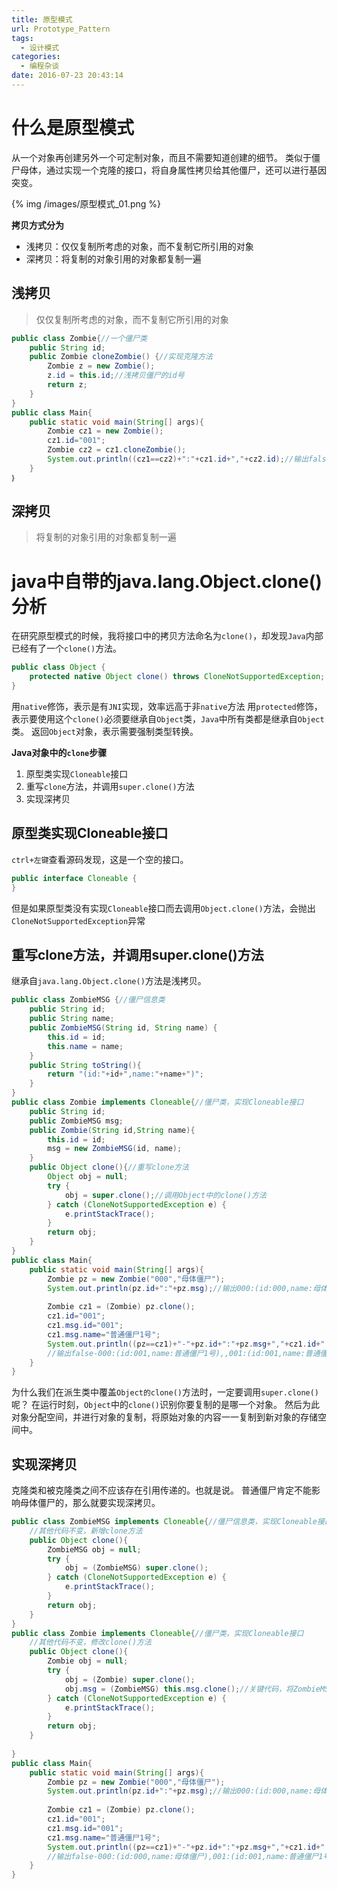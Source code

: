 ```yaml
---
title: 原型模式
url: Prototype_Pattern
tags:
  - 设计模式
categories:
  - 编程杂谈
date: 2016-07-23 20:43:14
---
```


# 什么是原型模式
从一个对象再创建另外一个可定制对象，而且不需要知道创建的细节。
类似于僵尸母体，通过实现一个克隆的接口，将自身属性拷贝给其他僵尸，还可以进行基因突变。
<!-- more -->

{% img /images/原型模式_01.png %}

**拷贝方式分为**
- 浅拷贝：仅仅复制所考虑的对象，而不复制它所引用的对象
- 深拷贝：将复制的对象引用的对象都复制一遍
 
## 浅拷贝
>仅仅复制所考虑的对象，而不复制它所引用的对象

```java
public class Zombie{//一个僵尸类
    public String id;
    public Zombie cloneZombie() {//实现克隆方法
        Zombie z = new Zombie();
        z.id = this.id;//浅拷贝僵尸的id号
        return z;
    }
} 
public class Main{
    public static void main(String[] args){
        Zombie cz1 = new Zombie();
        cz1.id="001";
        Zombie cz2 = cz1.cloneZombie();
        System.out.println((cz1==cz2)+":"+cz1.id+","+cz2.id);//输出false:001,001
    }
｝ 
```

## 深拷贝
>将复制的对象引用的对象都复制一遍


# java中自带的java.lang.Object.clone()分析
在研究原型模式的时候，我将接口中的拷贝方法命名为`clone()`，却发现`Java`内部已经有了一个`clone()`方法。
```java
public class Object {  
    protected native Object clone() throws CloneNotSupportedException;  
}
```
用`native`修饰，表示是有`JNI`实现，效率远高于非`native`方法
用`protected`修饰，表示要使用这个`clone()`必须要继承自`Object`类，`Java`中所有类都是继承自`Object`类。
返回`Object`对象，表示需要强制类型转换。

**Java对象中的`clone`步骤**
1. 原型类实现`Cloneable`接口
2. 重写`clone`方法，并调用`super.clone()`方法
3. 实现深拷贝


## 原型类实现Cloneable接口
`ctrl+左键`查看源码发现，这是一个空的接口。
```java
public interface Cloneable {
}  
```
但是如果原型类没有实现`Cloneable`接口而去调用`Object.clone()`方法，会抛出`CloneNotSupportedException`异常

## 重写clone方法，并调用super.clone()方法
继承自`java.lang.Object.clone()`方法是浅拷贝。
```java
public class ZombieMSG {//僵尸信息类
    public String id;
    public String name;
    public ZombieMSG(String id, String name) {
        this.id = id;
        this.name = name;
    }
    public String toString(){
        return "(id:"+id+",name:"+name+")";
    }
} 
public class Zombie implements Cloneable{//僵尸类，实现Cloneable接口
    public String id;
    public ZombieMSG msg;
    public Zombie(String id,String name){
        this.id = id;
        msg = new ZombieMSG(id, name);
    }
    public Object clone(){//重写clone方法
        Object obj = null;
        try {
            obj = super.clone();//调用Object中的clone()方法
        } catch (CloneNotSupportedException e) {
            e.printStackTrace();
        }
        return obj;
    }
}  
public class Main{
    public static void main(String[] args){
        Zombie pz = new Zombie("000","母体僵尸");
        System.out.println(pz.id+":"+pz.msg);//输出000:(id:000,name:母体僵尸)
        
        Zombie cz1 = (Zombie) pz.clone();
        cz1.id="001";
        cz1.msg.id="001";
        cz1.msg.name="普通僵尸1号";
        System.out.println((pz==cz1)+"-"+pz.id+":"+pz.msg+","+cz1.id+":"+cz1.msg);
        //输出false-000:(id:001,name:普通僵尸1号),,001:(id:001,name:普通僵尸1号)，说明是浅拷贝
    } 
} 
```
为什么我们在派生类中覆盖`Object的clone()`方法时，一定要调用`super.clone()`呢？
在运行时刻，`Object`中的`clone()`识别你要复制的是哪一个对象。
然后为此对象分配空间，并进行对象的复制，将原始对象的内容一一复制到新对象的存储空间中。

## 实现深拷贝

克隆类和被克隆类之间不应该存在引用传递的。也就是说。
普通僵尸肯定不能影响母体僵尸的，那么就要实现深拷贝。
```java
public class ZombieMSG implements Cloneable{//僵尸信息类，实现Cloneable接口
    //其他代码不变，新增clone方法
    public Object clone(){
        ZombieMSG obj = null;
        try {
            obj = (ZombieMSG) super.clone();
        } catch (CloneNotSupportedException e) {
            e.printStackTrace();
        }
        return obj;
    }
} 
public class Zombie implements Cloneable{//僵尸类，实现Cloneable接口
    //其他代码不变，修改clone()方法    
    public Object clone(){
        Zombie obj = null;
        try {
            obj = (Zombie) super.clone();
            obj.msg = (ZombieMSG) this.msg.clone();//关键代码，将ZombieMSG也进行浅拷贝
        } catch (CloneNotSupportedException e) {
            e.printStackTrace();
        }
        return obj;
    }
    
}  
public class Main{
    public static void main(String[] args){
        Zombie pz = new Zombie("000","母体僵尸");
        System.out.println(pz.id+":"+pz.msg);//输出000:(id:000,name:母体僵尸)
        
        Zombie cz1 = (Zombie) pz.clone();
        cz1.id="001";
        cz1.msg.id="001";
        cz1.msg.name="普通僵尸1号";
        System.out.println((pz==cz1)+"-"+pz.id+":"+pz.msg+","+cz1.id+":"+cz1.msg);
        //输出false-000:(id:000,name:母体僵尸),001:(id:001,name:普通僵尸1号)，说明是深拷贝
    } 
} 
```
 
